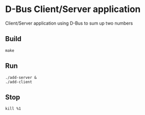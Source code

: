 # D-Bus Client/Server application

Client/Server application using D-Bus to sum up two numbers

## Build

```shell
make
```

## Run

```shell
./add-server &
./add-client
```

## Stop

```shell
kill %1
```
